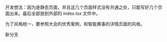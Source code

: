 开发想法：因为是静态页面，并且这几个页面样式没有共通之处，只能写好几个页面出来。最后全部放到外部的 index.tsx 文件中。

为了风格统一，要参照大会的优秀案例，和智能赛事的详情页面的风格。

新分支
